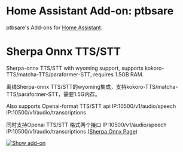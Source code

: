 # Home Assistant Add-on: ptbsare

ptbsare's Add-ons for [Home Assistant](https://www.home-assistant.io).

# Sherpa Onnx TTS/STT

  Sherpa-onnx TTS/STT with wyoming support, supports kokoro-TTS/matcha-TTS/paraformer-STT, requires 1.5GB RAM. 
  
  离线Sherpa-onnx TTS/STT的wyoming集成，支持kokoro-TTS/matcha-TTS/paraformer-STT，需要1.5G内存。
  
  Also supports Openai-format TTS/STT api  IP:10500/v1/audio/speech IP:10500/v1/audio/transcriptions
  
  同时支持Openai TTS/STT 格式两个接口  IP:10500/v1/audio/speech IP:10500/v1/audio/transcriptions
  ([Sherpa Onnx Page](https://github.com/k2-fsa/sherpa-onnx))

[![Show add-on](https://my.home-assistant.io/badges/supervisor_addon.svg)](https://my.home-assistant.io/redirect/supervisor_addon/?addon=adfd7a46_sherpa_onnx_tts_stt&repository_url=https%3A%2F%2Fgithub.com%2Fptbsare%2Fhome-assistant-addons)